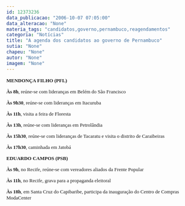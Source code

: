 ```yaml
---
id: 12373236
data_publicacao: "2006-10-07 07:05:00"
data_alteracao: "None"
materia_tags: "candidatos,governo,pernambuco,reagendamentos"
categoria: "Notícias"
title: "A agenda dos candidatos ao governo de Pernambuco"
sutia: "None"
chapeu: "None"
autor: "None"
imagem: "None"
---
```

<p><B><FONT size=2></p>
<p><P><FONT face=Verdana>MENDONÇA FILHO (PFL)</FONT></P></p>
<p><P><FONT face=Verdana>Às 8h</FONT></B><FONT face=Verdana>, reúne-se com lideranças em Belém do São Francisco</FONT></P><B></p>
<p><P><FONT face=Verdana>Às 9h30</FONT></B><FONT face=Verdana>, reúne-se com lideranças em Itacuruba</FONT></P><B></p>
<p><P><FONT face=Verdana>Às 11h</FONT></B><FONT face=Verdana>, visita a feira de Floresta</FONT></P><B></p>
<p><P><FONT face=Verdana>Às 13h</FONT></B><FONT face=Verdana>, reúne-se com lideranças em Petrolândia</FONT></P><B></p>
<p><P><FONT face=Verdana>Às 15h30</FONT></B><FONT face=Verdana>, reúne-se com lideranças de Tacaratu e visita o distrito de Caraibeiras</FONT></P><B></p>
<p><P><FONT face=Verdana>Às 17h30</FONT></B><FONT face=Verdana>, caminhada em Jatobá </FONT></P><B></p>
<p><P><FONT face=Verdana>EDUARDO CAMPOS (PSB)</FONT></P></p>
<p><P><FONT face=Verdana>Às 9h</FONT></B><FONT face=Verdana>, no Recife, reúne-se com vereadores aliados da Frente Popular </FONT></P><B></p>
<p><P><FONT face=Verdana>Às 11h</FONT></B><FONT face=Verdana>, no Recife, grava para a propaganda eleitoral </FONT></P><B></p>
<p><P><FONT face=Verdana>Às 18h</FONT></B><FONT face=Verdana>, em Santa Cruz do Capibaribe, participa da inauguração do Centro de Compras ModaCenter</FONT> </P></FONT> </p>
